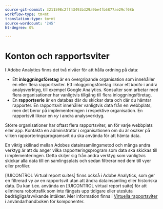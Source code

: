 ```yaml
---
source-git-commit: 3211598c2ff43493b329a9be4fb6877ae29cf08b
workflow-type: tm+mt
translation-type: tm+mt
source-wordcount: '245'
ht-degree: 0%

---
```

# Konton och rapportsviter

I Adobe Analytics finns det två nivåer för att hålla ordning på data:

* Ett **inloggningsföretag** är en övergripande organisation som innehåller en eller flera rapportsviter. Ett inloggningsföretag liknar ett *konto* i andra analysverktyg, till exempel Google Analytics. Konsulter som arbetar med flera organisationer har vanligtvis tillgång till flera inloggningsföretag.
* En **rapportserie** är en databas där du skickar data och där du hämtar rapporter. En rapportsvit innehåller vanligtvis data från en webbplats, men det beror på implementeringen i respektive organisation. En rapportsvit liknar en *vy* i andra analysverktyg.

Större organisationer har oftast flera rapportsviter, en för varje webbplats eller app. Kontakta en administratör i organisationen om du är osäker på vilken rapporteringsprogramsvit du ska använda för att hämta data.

En viktig skillnad mellan Adobes datainsamlingsmetod och många andra verktyg är att du anger vilka rapporteringsprogram som data ska skickas till i implementeringen. Detta skiljer sig från andra verktyg som vanligtvis skickar alla data till en samlingsplats och sedan filtrerar ned dem till vyer eller profiler.

[!UICONTROL Virtual report suites] finns också i Adobe Analytics, som ger en filtrerad vy av en rapportsvit utan att ändra datainsamling eller historiska data. Du kan t.ex. använda en [!UICONTROL virtual report suite] för att eliminera robottrafik som inte fångats upp tidigare eller utesluta bedrägliga/avvikande intäkter. Mer information finns i [Virtuella rapportsviter](/help/components/vrs/vrs-about.md) i användarhandboken för komponenter.
